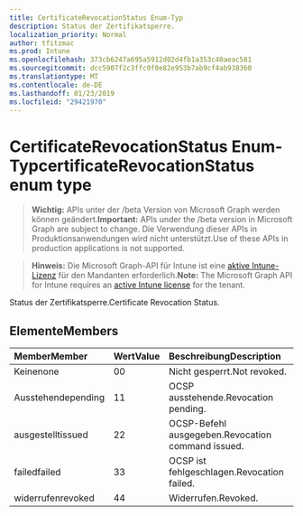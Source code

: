 ```yaml
---
title: CertificateRevocationStatus Enum-Typ
description: Status der Zertifikatsperre.
localization_priority: Normal
author: tfitzmac
ms.prod: Intune
ms.openlocfilehash: 373cb6247a695a5912d02d4fb1a353c40aeac581
ms.sourcegitcommit: dcc5907f2c3ffc0f0e82e953b7ab9cf4ab938360
ms.translationtype: MT
ms.contentlocale: de-DE
ms.lasthandoff: 01/23/2019
ms.locfileid: "29421970"
---
```

# <a name="certificaterevocationstatus-enum-type"></a><span data-ttu-id="c41fe-103">CertificateRevocationStatus Enum-Typ</span><span class="sxs-lookup"><span data-stu-id="c41fe-103">certificateRevocationStatus enum type</span></span>

> <span data-ttu-id="c41fe-104">**Wichtig:** APIs unter der /beta Version von Microsoft Graph werden können geändert.</span><span class="sxs-lookup"><span data-stu-id="c41fe-104">**Important:** APIs under the /beta version in Microsoft Graph are subject to change.</span></span> <span data-ttu-id="c41fe-105">Die Verwendung dieser APIs in Produktionsanwendungen wird nicht unterstützt.</span><span class="sxs-lookup"><span data-stu-id="c41fe-105">Use of these APIs in production applications is not supported.</span></span>

> <span data-ttu-id="c41fe-106">**Hinweis:** Die Microsoft Graph-API für Intune ist eine [aktive Intune-Lizenz](https://go.microsoft.com/fwlink/?linkid=839381) für den Mandanten erforderlich.</span><span class="sxs-lookup"><span data-stu-id="c41fe-106">**Note:** The Microsoft Graph API for Intune requires an [active Intune license](https://go.microsoft.com/fwlink/?linkid=839381) for the tenant.</span></span>

<span data-ttu-id="c41fe-107">Status der Zertifikatsperre.</span><span class="sxs-lookup"><span data-stu-id="c41fe-107">Certificate Revocation Status.</span></span>

## <a name="members"></a><span data-ttu-id="c41fe-108">Elemente</span><span class="sxs-lookup"><span data-stu-id="c41fe-108">Members</span></span>
|<span data-ttu-id="c41fe-109">Member</span><span class="sxs-lookup"><span data-stu-id="c41fe-109">Member</span></span>|<span data-ttu-id="c41fe-110">Wert</span><span class="sxs-lookup"><span data-stu-id="c41fe-110">Value</span></span>|<span data-ttu-id="c41fe-111">Beschreibung</span><span class="sxs-lookup"><span data-stu-id="c41fe-111">Description</span></span>|
|:---|:---|:---|
|<span data-ttu-id="c41fe-112">Keine</span><span class="sxs-lookup"><span data-stu-id="c41fe-112">none</span></span>|<span data-ttu-id="c41fe-113">0</span><span class="sxs-lookup"><span data-stu-id="c41fe-113">0</span></span>|<span data-ttu-id="c41fe-114">Nicht gesperrt.</span><span class="sxs-lookup"><span data-stu-id="c41fe-114">Not revoked.</span></span>|
|<span data-ttu-id="c41fe-115">Ausstehende</span><span class="sxs-lookup"><span data-stu-id="c41fe-115">pending</span></span>|<span data-ttu-id="c41fe-116">1</span><span class="sxs-lookup"><span data-stu-id="c41fe-116">1</span></span>|<span data-ttu-id="c41fe-117">OCSP ausstehende.</span><span class="sxs-lookup"><span data-stu-id="c41fe-117">Revocation pending.</span></span>|
|<span data-ttu-id="c41fe-118">ausgestellt</span><span class="sxs-lookup"><span data-stu-id="c41fe-118">issued</span></span>|<span data-ttu-id="c41fe-119">2</span><span class="sxs-lookup"><span data-stu-id="c41fe-119">2</span></span>|<span data-ttu-id="c41fe-120">OCSP-Befehl ausgegeben.</span><span class="sxs-lookup"><span data-stu-id="c41fe-120">Revocation command issued.</span></span>|
|<span data-ttu-id="c41fe-121">failed</span><span class="sxs-lookup"><span data-stu-id="c41fe-121">failed</span></span>|<span data-ttu-id="c41fe-122">3</span><span class="sxs-lookup"><span data-stu-id="c41fe-122">3</span></span>|<span data-ttu-id="c41fe-123">OCSP ist fehlgeschlagen.</span><span class="sxs-lookup"><span data-stu-id="c41fe-123">Revocation failed.</span></span>|
|<span data-ttu-id="c41fe-124">widerrufen</span><span class="sxs-lookup"><span data-stu-id="c41fe-124">revoked</span></span>|<span data-ttu-id="c41fe-125">4</span><span class="sxs-lookup"><span data-stu-id="c41fe-125">4</span></span>|<span data-ttu-id="c41fe-126">Widerrufen.</span><span class="sxs-lookup"><span data-stu-id="c41fe-126">Revoked.</span></span>|




